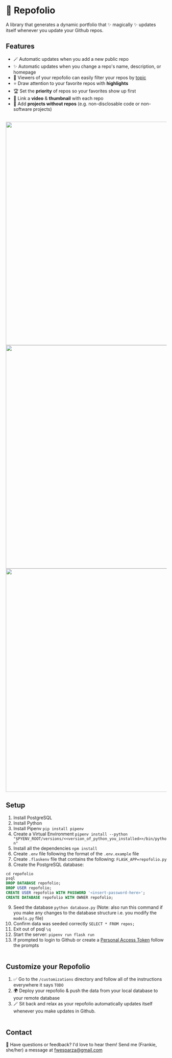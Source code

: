 # 🍿 Repofolio
A library that generates a dynamic portfolio that ✨ magically ✨ updates itself whenever you update your Github repos. 

## Features 
- 🪄 Automatic updates when you add a new public repo
- ✨ Automatic updates when you change a repo's name, description, or homepage
- 🔎 Viewers of your repofolio can easily filter your repos by [topic](https://docs.github.com/en/repositories/managing-your-repositorys-settings-and-features/customizing-your-repository/classifying-your-repository-with-topics)
- ⭐️ Draw attention to your favorite repos with **highlights**
- 🏆 Set the **priority** of repos so your favorites show up first
- 🎥 Link a **video** & **thumbnail** with each repo
- 🔧 Add **projects without repos** (e.g. non-disclosable code or non-software projects)
<br></br>

<img src="https://storage.googleapis.com/frankie-esparza-portfolio/screenshots/repofolio-1.png" width="700">

<img src="https://storage.googleapis.com/frankie-esparza-portfolio/screenshots/repofolio-2.png" width="700">

<img src="https://storage.googleapis.com/frankie-esparza-portfolio/screenshots/repofolio-3.png" width="700">

## Setup 
1) Install PostgreSQL
2) Install Python 
3) Install Pipenv `pip install pipenv`  
4) Create a Virtual Environment `pipenv install --python "$PYENV_ROOT/versions/<<version_of_python_you_installed>>/bin/python"`
5) Install all the dependencies `npm install`
6) Create `.env` file following the format of the `.env.example` file
7) Create `.flaskenv` file that contains the following: `FLASK_APP=repofolio.py`
8) Create the PostgreSQL database:
```sql
cd repofolio
psql    
DROP DATABASE repofolio; 
DROP USER repofolio;  
CREATE USER repofolio WITH PASSWORD '<insert-password-here>';   
CREATE DATABASE repofolio WITH OWNER repofolio;
```  
9) Seed the database `python database.py` (Note: also run this command if you make any changes to the database structure i.e. you modify the `models.py` file)
10) Confirm data was seeded correctly `SELECT * FROM repos;`
11) Exit out of psql `\q` 
12) Start the server: `pipenv run flask run`
13) If prompted to login to Github or create a [Personal Access Token](https://docs.github.com/en/authentication/keeping-your-account-and-data-secure/managing-your-personal-access-tokens) follow the prompts
<br></br>

## Customize your Repofolio  
1) ✅ Go to the `/customizations` directory and follow all of the instructions everywhere it says `TODO`
2) 🌍 Deploy your repofolio & push the data from your local database to your remote database 
4) 🪄 Sit back and relax as your repofolio automatically updates itself whenever you make updates in Github.
<br></br>

## Contact
💭 Have questions or feedback? I'd love to hear them! Send me (Frankie, she/her) a message at fwesparza@gmail.com 
